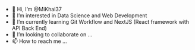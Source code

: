 - 👋 Hi, I’m @MiKhai37
- 👀 I’m interested in Data Science and Web Development
- 🌱 I’m currently learning Git Workflow and NextJS (React framework with API Back End)
- 💞️ I’m looking to collaborate on ...
- 📫 How to reach me ...

<!---
MiKhai37/MiKhai37 is a ✨ special ✨ repository because its `README.md` (this file) appears on your GitHub profile.
You can click the Preview link to take a look at your changes.
--->
